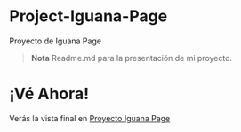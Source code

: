 # Project-Iguana-Page
Proyecto de Iguana Page

 >**Nota** Readme.md para la presentación de mi proyecto.

# ¡Vé Ahora!
Verás la vista final en [Proyecto Iguana Page](https://alfredo-pl.github.io/Project-Iguana-Page/)

 

